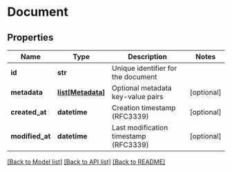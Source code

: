 # Document

## Properties
Name | Type | Description | Notes
------------ | ------------- | ------------- | -------------
**id** | **str** | Unique identifier for the document | 
**metadata** | [**list[Metadata]**](Metadata.md) | Optional metadata key-value pairs | [optional] 
**created_at** | **datetime** | Creation timestamp (RFC3339) | [optional] 
**modified_at** | **datetime** | Last modification timestamp (RFC3339) | [optional] 

[[Back to Model list]](../README.md#documentation-for-models) [[Back to API list]](../README.md#documentation-for-api-endpoints) [[Back to README]](../README.md)

